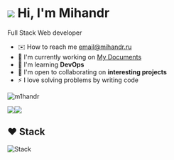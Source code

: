 ![](https://user-images.githubusercontent.com/18350557/176309783-0785949b-9127-417c-8b55-ab5a4333674e.gif) Hi, I'm Mihandr
===============================================================================================================================
Full Stack Web developer

* ✉️  How to reach me [email@mihandr.ru](mailto:email@mihandr.ru)
* 🚀  I'm currently working on [My Documents](http://mydocs.mihandr.ru)
* 🧠  I'm learning **DevOps**
* 🤝  I'm open to collaborating on **interesting projects**
* ⚡  I love solving problems by writing code
  
<p> <img src="https://komarev.com/ghpvc/?username=m1handr&label=Profile%20views&color=667eea&style=flat" alt="m1handr" /> </p>
<a href="https://www.github.com/m1handr" target="_blank" rel="noreferrer"><img
src="https://img.shields.io/github/followers/m1handr?logo=github&style=for-the-badge&color=0891b2&labelColor=1c1917" /></a><a href="https://www.x.com/m1hadr" target="_blank" rel="noreferrer"><img
src="https://img.shields.io/twitter/follow/m1hadr?logo=twitter&style=for-the-badge&color=0891b2&labelColor=1c1917"
/></a>

## ❤ Stack
<p align="left"> <img src="https://skillicons.dev/icons?i=ts,react,nextjs,vite,tailwindcss,nodejs,prisma,mongodb,postgres,docker,workers,nginx,linux,bash,grafana,git,github,cloudflare" alt="Stack" /> </p>

